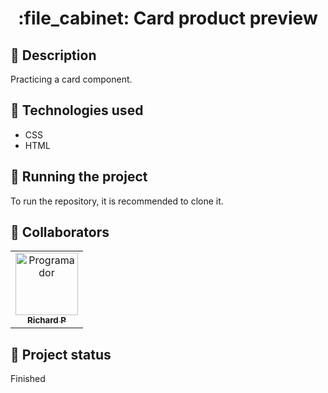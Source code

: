 <h1 align="center">:file_cabinet: Card product preview</h1>

## :memo: Description
Practicing a card component.

## :wrench: Technologies used
* CSS
* HTML

## :rocket: Running the project
To run the repository, it is recommended to clone it.

## :handshake: Collaborators
<table>
  <tr>
    <td align="center">
      <a href="https://github.com/Richard-Passos">
        <img src="https://img.freepik.com/vetores-premium/desenho-de-desenho-animado-de-um-programador_29937-8176.jpg" width="100px;" alt="Programador"/><br>
        <sub>
          <b>Richard P</b>
        </sub>
      </a>
    </td>
  </tr>
</table>

## :dart: Project status
Finished
